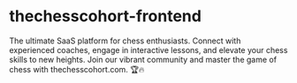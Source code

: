 # thechesscohort-frontend
The ultimate SaaS platform for chess enthusiasts. Connect with experienced coaches, engage in interactive lessons, and elevate your chess skills to new heights. Join our vibrant community and master the game of chess with thechesscohort.com. 🏆🔥
